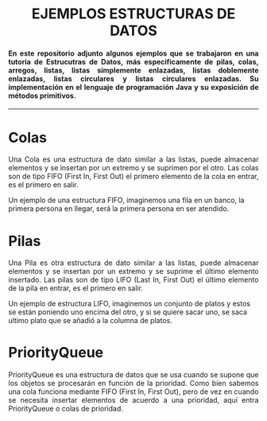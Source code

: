 <h1 align="center">EJEMPLOS ESTRUCTURAS DE DATOS</h1>

<h4 align="justify">En este repositorio adjunto algunos ejemplos que se trabajaron en una tutoria de Estrucutras de Datos, más especificamente de pilas, colas, arregos, listas, listas simplemente enlazadas, listas doblemente enlazadas, listas circulares y listas circulares enlazadas. Su implementación en el lenguaje de programación Java y su exposición de métodos primitivos.</h4>

<hr>

# Colas

<p align="justify">Una Cola es una estructura de dato similar a las listas, puede almacenar elementos y se insertan por un extremo y se suprimen por el otro. Las colas son de tipo FIFO (First In, First Out) el primero elemento de la cola en entrar, es el primero en salir.
  
<br>
  
Un ejemplo de una estructura FIFO, imaginemos una fila en un banco, la primera persona en llegar, será la primera persona en ser atendido. 
</p>

# Pilas

<p align="justify">Una Pila es otra estructura de dato similar a las listas, puede almacenar elementos y se insertan por un extremo y se suprime el último elemento insertado. Las pilas son de tipo LIFO (Last In, First Out) el último elemento de la pila en entrar, es el primero en salir.
  
<br>
  
Un ejemplo de estructura LIFO, imaginemos un conjunto de platos y estos se están poniendo uno encima del otro, y si se quiere sacar uno, se saca ultimo plato que se añadió a la columna de platos. 
</p>

# PriorityQueue 

<p align="justify">PriorityQueue es una estructura de datos que se usa cuando se supone que los objetos se procesarán en función de la prioridad. Como bien sabemos una cola funciona mediante FIFO (First In, First Out), pero de vez en cuando se necesita insertar elementos de acuerdo a una prioridad, aquí entra PriorityQueue o colas de prioridad. </p>
